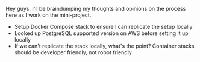 Hey guys, I'll be braindumping my thoughts and opinions on the process here as I work on the mini-project.

- Setup Docker Compose stack to ensure I can replicate the setup locally
- Looked up PostgreSQL supported version on AWS before setting it up locally
- If we can't replicate the stack locally, what's the point? Container stacks should be developer friendly, not robot friendly
